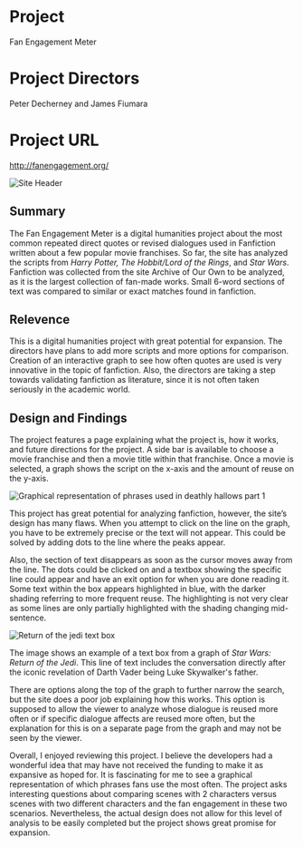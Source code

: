 # Project 
Fan Engagement Meter
# Project Directors
Peter Decherney and James Fiumara
# Project URL
http://fanengagement.org/

![Site Header](https://kelsiesmith.github.io/kelsiesmith/images/FanEngagementMeter.png)

## Summary 
The Fan Engagement Meter is a digital humanities project about the most common repeated direct quotes or revised dialogues used in Fanfiction written about a few popular movie franchises. So far, the site has analyzed the scripts from *Harry Potter, The Hobbit/Lord of the Rings*, and *Star Wars*. Fanfiction was collected from the site Archive of Our Own to be analyzed, as it is the largest collection of fan-made works. Small 6-word sections of text was compared to similar or exact matches found in fanfiction. 

## Relevence 
This is a digital humanities project with great potential for expansion. The directors have plans to add more scripts and more options for comparison. Creation of an interactive graph to see how often quotes are used is very innovative in the topic of fanfiction. Also, the directors are taking a step towards validating fanfiction as literature, since it is not often taken seriously in the academic world. 
  
## Design and Findings 
The project features a page explaining what the project is, how it works, and future directions for the project. A side bar is available to choose a movie franchise and then a movie title within that franchise. Once a movie is selected, a graph shows the script on the x-axis and the amount of reuse on the y-axis. 
	
![Graphical representation of phrases used in deathly hallows part 1](https://kelsiesmith.github.io/kelsiesmith/images/DeathlyHallowsGraph.png)

  This project has great potential for analyzing fanfiction, however, the site’s design has many flaws. When you attempt to click on the line on the graph, you have to be extremely precise or the text will not appear. This could be solved by adding dots to the line where the peaks appear. 
  
  Also, the section of text disappears as soon as the cursor moves away from the line. The dots could be clicked on and a textbox showing the specific line could appear and have an exit option for when you are done reading it. Some text within the box appears highlighted in blue, with the darker shading referring to more frequent reuse. The highlighting is not very clear as some lines are only partially highlighted with the shading changing mid-sentence. 
  
  ![Return of the jedi text box](https://kelsiesmith.github.io/kelsiesmith/images/textbox.png)

The image shows an example of a text box from a graph of *Star Wars: Return of the Jedi*. This line of text includes the conversation directly after the iconic revelation of Darth Vader being Luke Skywalker's father. 
  

There are options along the top of the graph to further narrow the search, but the site does a poor job explaining how this works. This option is supposed to allow the viewer to analyze whose dialogue is reused more often or if specific dialogue affects are reused more often, but the explanation for this is on a separate page from the graph and may not be seen by the viewer. 

Overall, I enjoyed reviewing this project. I believe the developers had a wonderful idea that may have not received the funding to make it as expansive as hoped for. It is fascinating for me to see a graphical representation of which phrases fans use the most often. The project asks interesting questions about comparing scenes with 2 characters versus scenes with two different characters and the fan engagement in these two scenarios. Nevertheless, the actual design does not allow for this level of analysis to be easily completed but the project shows great promise for expansion. 



